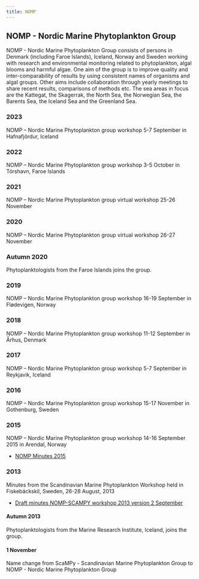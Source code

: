 ```yaml
---
title: NOMP
---
```


## NOMP - Nordic Marine Phytoplankton Group

NOMP - Nordic Marine Phytoplankton Group consists of persons in Denmark (including Faroe Islands), Iceland, Norway and Sweden working with research and environmental monitoring related to phytoplankton, algal blooms and harmful algae. One aim of the group is to improve quality and inter-comparability  of results by using consistent names of organisms and algal groups. Other aims include collaboration through yearly meetings to share recent results, comparisons of methods etc. The sea areas in focus are the  Kattegat, the Skagerrak, the North Sea, the Norwegian Sea, the Barents Sea, the Iceland Sea and the Greenland Sea.

### 2023
NOMP – Nordic Marine Phytoplankton group workshop 5-7 September in Hafnafjördur, Iceland

### 2022
NOMP – Nordic Marine Phytoplankton group workshop 3-5 October in Tórshavn, Faroe Islands

### 2021
NOMP – Nordic Marine Phytoplankton group virtual workshop 25-26 November

### 2020
NOMP – Nordic Marine Phytoplankton group virtual workshop 26-27 November

### Autumn 2020
Phytoplanktologists from the Faroe Islands joins the group.

### 2019
NOMP – Nordic Marine Phytoplankton group workshop 16-19 September in Flødevigen, Norway

### 2018
NOMP – Nordic Marine Phytoplankton group workshop 11-12 September in Århus, Denmark

### 2017
NOMP – Nordic Marine Phytoplankton group workshop 5-7 September in Reykjavik, Iceland

### 2016
NOMP – Nordic Marine Phytoplankton group workshop 15-17 November in Gothenburg, Sweden

### 2015

NOMP – Nordic Marine Phytoplankton group workshop 14-16 September 2015 in Arendal, Norway

* [NOMP Minutes 2015](http://downloads.nordicmicroalgae.org/NOMP/NOMP_minutes_2015.pdf)

### 2013

Minutes from the Scandinavian Marine Phytoplankton Workshop held in Fiskebäckskil, Sweden, 26-28 August, 2013

* [Draft minutes NOMP-SCAMPY workshop 2013 version 2 September](http://downloads.nordicmicroalgae.org/NOMP/Draft_minutes_NOMP-SCAMPY_2013_version_2_September_2013.pdf)

#### Autumn 2013

Phytoplanktologists from the Marine Research Institute, Iceland, joins the group.

#### 1 November

Name change from ScaMPy - Scandinavian Marine Phytoplankton Group to NOMP - Nordic Marine Phytoplankton Group
